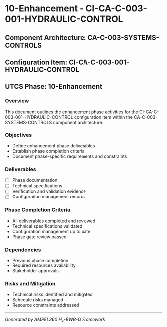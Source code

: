 # 10-Enhancement - CI-CA-C-003-001-HYDRAULIC-CONTROL

## Component Architecture: CA-C-003-SYSTEMS-CONTROLS
## Configuration Item: CI-CA-C-003-001-HYDRAULIC-CONTROL
## UTCS Phase: 10-Enhancement

### Overview
This document outlines the enhancement phase activities for the CI-CA-C-003-001-HYDRAULIC-CONTROL configuration item within the CA-C-003-SYSTEMS-CONTROLS component architecture.

### Objectives
- Define enhancement phase deliverables
- Establish phase completion criteria
- Document phase-specific requirements and constraints

### Deliverables
- [ ] Phase documentation
- [ ] Technical specifications
- [ ] Verification and validation evidence
- [ ] Configuration management records

### Phase Completion Criteria
- All deliverables completed and reviewed
- Technical specifications validated
- Configuration management up to date
- Phase gate review passed

### Dependencies
- Previous phase completion
- Required resources availability
- Stakeholder approvals

### Risks and Mitigation
- Technical risks identified and mitigated
- Schedule risks managed
- Resource constraints addressed

---
*Generated by AMPEL360 H₂-BWB-Q Framework*
